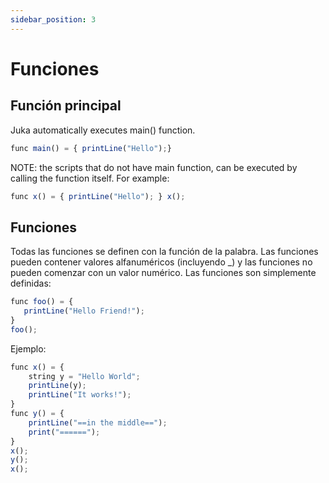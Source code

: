 ```yaml
---
sidebar_position: 3
---
```


# Funciones

## Función principal
Juka automatically executes main() function.

```jsx
func main() = { printLine("Hello");}
```

NOTE: the scripts that do not have main function, can be executed by calling the function itself. For example:
```jsx
func x() = { printLine("Hello"); } x();
```

## Funciones
Todas las funciones se definen con la función de la palabra. Las funciones pueden contener valores alfanuméricos (incluyendo _) y las funciones no pueden comenzar con un valor numérico. Las funciones son simplemente definidas:

```jsx
func foo() = {
   printLine("Hello Friend!");
}
foo();
```

Ejemplo:

```jsx
func x() = {
    string y = "Hello World";
    printLine(y);
    printLine("It works!");
}
func y() = {
    printLine("==in the middle==");
    print("======");
}
x();
y();
x();

```